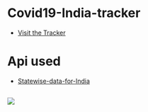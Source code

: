 # Covid19-India-tracker
* [Visit the Tracker](http://covidindiaa.pythonanywhere.com/)

# Api used
* [Statewise-data-for-India](https://api.covid19india.org/data.json)
##
![](https://github.com/prashantpandey9/Covid19-India-tracker/blob/master/tr1.png)
